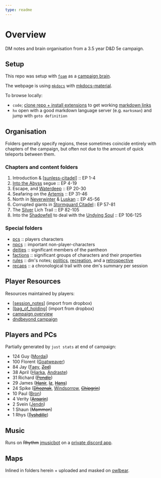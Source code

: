 ```yaml
---
type: readme
---
```

# Overview
DM notes and brain organisation from a 3.5 year D&D 5e campaign.

## Setup
This repo was setup with [`foam`](https://foambubble.github.io/foam/) as a [campaign brain](https://clux.github.io/probes/post/2020-09-27-second-brain/).

The webpage is using [`mkdocs`](https://www.mkdocs.org/) with [mkdocs-material](https://squidfunk.github.io/mkdocs-material/).

To browse locally:

- `code`; [clone repo + install extensions](https://foambubble.github.io/foam/#getting-started) to get working [markdown links](https://marketplace.visualstudio.com/items?itemName=tchayen.markdown-links)
- `hx` open with a good markdown language server (e.g. `marksman`) and jump with `goto definition`

## Organisation
Folders generally specify regions, these sometimes coincide entirely with chapters of the campaign, but often not due to the amount of quick teleports between them.

### Chapters and content folders

1. Introduction & [[sunless-citadel]] :: EP 1-4
2. [Into the Abyss](./underdark/velkynvelve) segue :: EP 4-19
3. Escape,  and [Waterdeep](./coast/waterdeep.md) :: EP 20-30
4. Seafaring on the [Artemis](./seaofbones/artemis.md) :: EP 31-46
5. North in [Neverwinter](./north/neverwinter.md) & [Luskan](./north/luskan.md) :: EP 45-56
6. Corrupted giants in [Stormguard Citadel](./spine/stormguard-citadel.md):: EP 57-81
7. The [Silver](./factions/silver-helix.md) Lich Trail :: EP 82-105
8. Into the [Shadowfell](./planar/shadowfell.md) to deal with the [Undying Soul](./factions/undying-soul.md) :: EP 106-125

### Special folders

- [pcs](./pcs/goatweaver) :: players characters
- [npcs](./npcs/irae) :: important non-player-characters
- [deities](./deities/pantheon) :: significant members of the pantheon
- [factions](./factions/mages-guild) :: significant groups of characters and their properties
- [rules](./rules/retrospective) :: dm's notes; [politics](./rules/politics.md), [recreation](./rules/recreation.md), and a [retrospective](./rules/retrospective.md)
- [recaps](./recaps/01-waterdeep-start) :: a chronological trail with one dm's summary per session

## Player Resources
Resources maintained by players:

- [[session_notes]] (import from dropbox)
- [[bag_of_holding]] (import from dropbox)
- [campaign overview](https://paper.dropbox.com/doc/Underdark-Underhandedness-ChiGXnq0KQmXRT80U5E52)
- [dndbeyond campaign](https://www.dndbeyond.com/campaigns/156017)

## Players and PCs
Partially generated by `just stats` at end of campaign:

- 124 Guy ([Mordai](./pcs/mordai.md))
- 100 Florent ([Goatweaver](./pcs/goatweaver.md))
- 84 Jay ([Faey](./pcs/faey.md), ~~[Zed](./pcs/zed.md)~~)
- 38 April ([Hjarka](./pcs/hjarka.md), [Andraste](./pcs/andraste.md))
- 31 Richard (~~[Pendle](./pcs/pendle.md)~~)
- 29 James (~~[Hanir](./pcs/hanir.md)~~, ~~[Iz](./pcs/iz.md)~~, ~~[Hans](./pcs/hanir.md)~~)
- 24 Spike (~~[Dhoznak](./pcs/dhoznak.md)~~, [Windsorrow](./pcs/windsorrow.md), ~~[Chipgrin](./pcs/chipgrin.md)~~)
- 10 Paul ([Bron](./pcs/bron.md))
- 4 Verity (~~[Arqarin](./pcs/arqarin.md)~~)
- 2 Svein ([Jendn](./pcs/jendn.md))
- 1 Shaun (~~Mammon~~)
- 1 Rhys (~~[Tyshdille](./pcs/tyshdille.md)~~)

## Music
Runs on ~~Rhythm~~ [jmusicbot](https://github.com/jagrosh/MusicBot) on a [private discord app](https://discord.com/developers/applications/890319108846006333).

## Maps
Inlined in folders herein + uploaded and masked on [owlbear](https://www.owlbear.rodeo/game/P0HxzUmDI).

[//begin]: # "Autogenerated link references for markdown compatibility"
[sunless-citadel]: coast/sunless-citadel "Sunless Citadel"
[session_notes]: session_notes "Player Notes"
[bag_of_holding]: bag_of_holding "Bags of Holding"
[//end]: # "Autogenerated link references"
